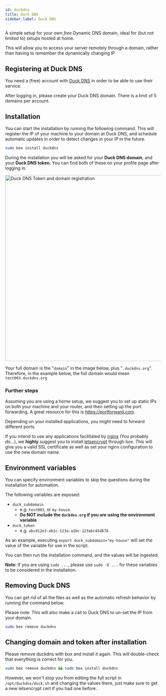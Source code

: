 ```yaml
---
id: duckdns
title: Duck DNS
sidebar_label: Duck DNS
---
```


A simple setup for your own _free_ Dynamic DNS domain, ideal for (but not limited to) setups hosted at home.

This will allow you to access your server remotely through a domain, rather than having to remember the dynamically changing IP

## Registering at Duck DNS
You need a (free) account with [Duck DNS](https://duckdns.org) in order to be able to use their service. 

After logging in, please create your Duck DNS domain. There is a limit of 5 domains per account.

## Installation

You can start the installation by running the following command. This will register the IP of your machine to your domain at Duck DNS, and schedule automatic updates in order to detect changes in your IP in the future.

```bash
sudo box install duckdns
```

During the installation you will be asked for your **Duck DNS domain**, and your **Duck DNS token**. You can find both of these on your profile page after logging in.

<img src="https://i.imgur.com/lXN6o5I.png" alt="Duck DNS Token and domain registration" width="600"/>

Your full domain is the "`domain`" in the image below, plus "`.duckdns.org`". Therefore, in the example below, the full domain would mean `test003.duckdns.org`

### Further steps
Assuming you are using a home setup, we suggest you to set up static IPs on both your machine and your router, and then setting up the port forwarding. A great resource for this is https://portforward.com.

Depending on your installed applications, you might need to forward different ports.
<!-- Decide if these will be going into the troubleshooting guide later or not. -->

If you intend to use any applications facilitated by [nginx](/applications/nginx) (You probably do...), we **highly** suggest you to install [letsencrypt](/applications/letsencrypt) through box. This will give you a valid SSL certificate as well as set your nginx configuration to use the new domain name.


## Environment variables
You can specify environment variables to skip the questions during the installation for automation.

The following variables are exposed:

- `duck_subdomain`
    - e.g. `test003`, or `my-house`.
    - **Do NOT include the `duckdns.org` if you are using the environment variable**
- `duck_token`
    - e.g. `abcd12e3-ab1c-123a-a1bc-123abc45d678`

As an example, executing `export duck_subdomain="my-house"` will set the value of the variable for use in the script.

You can then run the installation command, and the values will be ingested.

**Note**: If you are using `sudo ...`, please use `sudo -E ...` for these variables to be considered in the installation. 

## Removing Duck DNS

You can get rid of all the files as well as the automatic refresh behavior by running the command below.

Please note: This will also make a call to Duck DNS to un-set the IP from your domain. 

```bash
sudo box remove duckdns
```

## Changing domain and token after installation

Please remove duckdns with box and install it again. This will double-check that everything is correct for you.

```bash
sudo box remove duckdns && sudo box install duckdns
```

However, we won't stop you from editing the full script in `/opt/duckdns/duck.sh` and changing the values there, just make sure to get a new letsencrypt cert if you had one before.